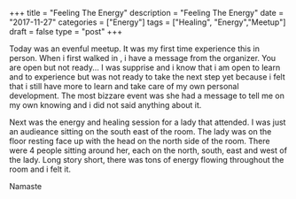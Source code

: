 +++
title = "Feeling The Energy"
description = "Feeling The Energy"
date = "2017-11-27"
categories = ["Energy"]
tags = ["Healing", "Energy","Meetup"]
draft = false
type = "post"
+++

Today was an evenful meetup. It was my first time experience this in person. When i first walked in , i have a message from the organizer. You are open but not ready... I was supprise and i know that i am open to learn and to experience but was not ready to take the next step yet because i felt that i still have more to learn and take care of my own personal development. The most bizzare event was she had a message to tell me on my own knowing and i did not said anything about it.

Next was the energy and healing session for a lady that attended. I was just an audieance sitting on the south east of the room. The lady was on the floor resting face up with the head on the north side of the room. There were 4 people sitting around her, each on the north, south, east and west of the lady. Long story short, there was tons of energy flowing throughout the room and i felt it.

Namaste
